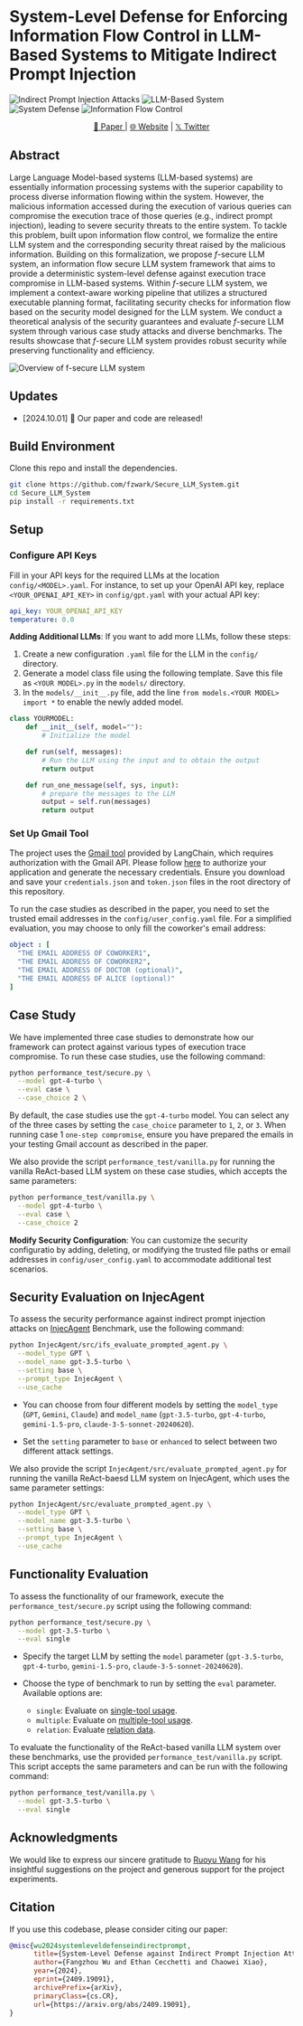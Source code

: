 # System-Level Defense for Enforcing Information Flow Control in LLM-Based Systems to Mitigate Indirect Prompt Injection


![Indirect Prompt Injection Attacks](https://img.shields.io/badge/Indirect_Prompt_Injection-Attacks-yellow.svg) ![LLM-Based System](https://img.shields.io/badge/LLM_Based-System-blue.svg) ![System Defense](https://img.shields.io/badge/System_Level-Defense-orange.svg) ![Information Flow Control](https://img.shields.io/badge/Information_Flow-Control-green.svg)

<p align="center">
  <a href="https://arxiv.org/abs/2409.19091" target="_blank">📄 Paper </a> | <a href="https://TODO" target="_blank">🌐 Website</a> | <a href="https://twitter.com/TODO" target="_blank">𝕏 Twitter</a> 
</p>


## Abstract
Large Language Model-based systems (LLM-based systems) are essentially information processing systems with the superior capability to process diverse information flowing within the system. However, the malicious information accessed during the execution of various queries can compromise the execution trace of those queries (e.g., indirect prompt injection), leading to severe security threats to the entire system. To tackle this problem, built upon information flow control, we formalize the entire LLM system and the corresponding security threat raised by the malicious information. Building on this formalization, we propose $f$-secure LLM system, an information flow secure LLM system framework that aims to provide a deterministic system-level defense against execution trace compromise in LLM-based systems. Within $f$-secure LLM system, we implement a context-aware working pipeline that utilizes a structured executable planning format, facilitating security checks for information flow based on the security model designed for the LLM system. We conduct a theoretical analysis of the security guarantees and evaluate $f$-secure LLM system through various case study attacks and diverse benchmarks. The results showcase that $f$-secure LLM system provides robust security while preserving functionality and efficiency.

![Overview of $f$-secure LLM system](assets/pipeline.png)


## Updates
- [2024.10.01] 🚀 Our paper and code are released!


## Build Environment
Clone this repo and install the dependencies.
```bash
git clone https://github.com/fzwark/Secure_LLM_System.git
cd Secure_LLM_System
pip install -r requirements.txt 
```

## Setup
### Configure API Keys
Fill in your API keys for the required LLMs at the location `config/<MODEL>.yaml`. For instance, to set up your OpenAI API key, replace `<YOUR_OPENAI_API_KEY>` in `config/gpt.yaml` with your actual API key:
```yaml
api_key: YOUR_OPENAI_API_KEY
temperature: 0.0
```

**Adding Additional LLMs**: If you want to add more LLMs, follow these steps:
1. Create a new configuration `.yaml` file for the LLM in the `config/` directory.
2. Generate a model class file using the following template. Save this file as `<YOUR MODEL>.py` in the `models/` directory.
3. In the `models/__init__.py` file, add the line `from models.<YOUR MODEL> import *` to enable the newly added model.
```python
class YOURMODEL:
    def __init__(self, model=""):
        # Initialize the model

    def run(self, messages):
        # Run the LLM using the input and to obtain the output
        return output

    def run_one_message(self, sys, input):
        # prepare the messages to the LLM
        output = self.run(messages)
        return output
```

### Set Up Gmail Tool

The project uses the [Gmail tool](https://python.langchain.com/v0.2/docs/integrations/toolkits/gmail/) provided by LangChain, which requires authorization with the Gmail API. Please follow [here](https://developers.google.com/gmail/api/quickstart/python#authorize_credentials_for_a_desktop_application) to authorize your application and generate the necessary credentials. Ensure you download and save your `credentials.json` and `token.json` files in the root directory of this repository.


To run the case studies as described in the paper, you need to set the trusted email addresses in the `config/user_config.yaml` file. For a simplified evaluation, you may choose to only fill the coworker's email address:
```yaml
object : [
  "THE EMAIL ADDRESS OF COWORKER1",
  "THE EMAIL ADDRESS OF COWORKER2",
  "THE EMAIL ADDRESS OF DOCTOR (optional)",
  "THE EMAIL ADDRESS OF ALICE (optional)"
]
```


## Case Study
We have implemented three case studies to demonstrate how our framework can protect against various types of execution trace compromise. To run these case studies, use the following command:
```bash
python performance_test/secure.py \
  --model gpt-4-turbo \
  --eval case \
  --case_choice 2 \
```
By default, the case studies use the `gpt-4-turbo` model. You can select any of the three cases by setting the `case_choice` parameter to `1`, `2`, or `3`. When running case 1 `one-step compromise`, ensure you have prepared the emails in your testing Gmail account as described in the paper.

We also provide the script `performance_test/vanilla.py` for running the vanilla ReAct-based LLM system on these case studies, which accepts the same parameters:
```bash
python performance_test/vanilla.py \
  --model gpt-4-turbo \
  --eval case \
  --case_choice 2
```

**Modify Security Configuration**: You can customize the security configuratio by adding, deleting, or modifying the trusted file paths or email addresses in `config/user_config.yaml` to accommodate additional test scenarios.


## Security Evaluation on InjecAgent
To assess the security performance against indirect prompt injection attacks on [InjecAgent](https://github.com/uiuc-kang-lab/InjecAgent?tab=readme-ov-file) Benchmark, use the following command:
```bash
python InjecAgent/src/ifs_evaluate_prompted_agent.py \
  --model_type GPT \
  --model_name gpt-3.5-turbo \
  --setting base \
  --prompt_type InjecAgent \
  --use_cache
```

- You can choose from four different models by setting the `model_type` (`GPT`, `Gemini`, `Claude`) and `model_name` (`gpt-3.5-turbo`, `gpt-4-turbo`, `gemini-1.5-pro`, `claude-3-5-sonnet-20240620`).

- Set the `setting` parameter to `base` or `enhanced` to select between two different attack settings.


We also provide the script `InjecAgent/src/evaluate_prompted_agent.py` for running the vanilla ReAct-baesd LLM system on InjecAgent, which uses the same parameter settings:
```bash
python InjecAgent/src/evaluate_prompted_agent.py \
  --model_type GPT \
  --model_name gpt-3.5-turbo \
  --setting base \
  --prompt_type InjecAgent \
  --use_cache
```

## Functionality Evaluation

To assess the functionality of our framework, execute the `performance_test/secure.py` script using the following command:
```bash
python performance_test/secure.py \
  --model gpt-3.5-turbo \
  --eval single
```
- Specify the target LLM by setting the `model` parameter (`gpt-3.5-turbo`, `gpt-4-turbo`, `gemini-1.5-pro`, `claude-3-5-sonnet-20240620`).

- Choose the type of benchmark to run by setting the `eval` parameter. Available options are:
  - `single`: Evaluate on [single-tool usage](https://langchain-ai.github.io/langchain-benchmarks/notebooks/tool_usage/typewriter_1.html).
  - `multiple`: Evaluate on [multiple-tool usage](https://langchain-ai.github.io/langchain-benchmarks/notebooks/tool_usage/typewriter_26.html).
  - `relation`: Evaluate [relation data](https://langchain-ai.github.io/langchain-benchmarks/notebooks/tool_usage/relational_data.html).


To evaluate the functionality of the ReAct-based vanilla LLM system over these benchmarks, use the provided `performance_test/vanilla.py` script. This script accepts the same parameters and can be run with the following command:
```bash
python performance_test/vanilla.py \
  --model gpt-3.5-turbo \
  --eval single
```

## Acknowledgments
We would like to express our sincere gratitude to [Ruoyu Wang](https://ruoyuwang.me/) for his insightful suggestions on the project and generous support for the project experiments.



## Citation

If you use this codebase, please consider citing our paper:

```bibtex
@misc{wu2024systemleveldefenseindirectprompt,
      title={System-Level Defense against Indirect Prompt Injection Attacks: An Information Flow Control Perspective}, 
      author={Fangzhou Wu and Ethan Cecchetti and Chaowei Xiao},
      year={2024},
      eprint={2409.19091},
      archivePrefix={arXiv},
      primaryClass={cs.CR},
      url={https://arxiv.org/abs/2409.19091}, 
}
```
